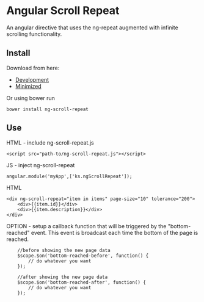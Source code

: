 Angular Scroll Repeat
=====

An angular directive that uses the ng-repeat augmented with infinite scrolling functionality.

Install
---

Download from here:

- [Development](dist/ng-scroll-repeat.js)
- [Minimized](dist/ng-scroll-repeat.min.js)

Or using bower run

    bower install ng-scroll-repeat

Use
---

HTML - include ng-scroll-repeat.js

    <script src="path-to/ng-scroll-repeat.js"></script>
    
JS - inject ng-scroll-repeat

    angular.module('myApp',['ks.ngScrollRepeat']);

HTML

    <div ng-scroll-repeat="item in items" page-size="10" tolerance="200">
        <div>{{item.id}}</div>
        <div>{{item.description}}</div>
    </div>

OPTION - setup a callback function that will be triggered by the "bottom-reached" event.
This event is broadcast each time the bottom of the page is reached.
	
	    //before showing the new page data
		$scope.$on('bottom-reached-before', function() {
			// do whatever you want
		});

        //after showing the new page data
        $scope.$on('bottom-reached-after', function() {
            // do whatever you want
        });
